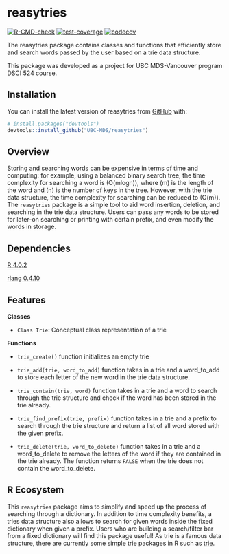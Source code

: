 
<!-- README.md is generated from README.Rmd. Please edit that file -->

# reasytries

<!-- badges: start -->
[![R-CMD-check](https://github.com/UBC-MDS/reasytries/workflows/R-CMD-check/badge.svg)](https://github.com/UBC-MDS/reasytries/actions)
[![test-coverage](https://github.com/UBC-MDS/reasytries/workflows/test-coverage/badge.svg)](https://github.com/UBC-MDS/reasytries/actions)
[![codecov](https://codecov.io/gh/UBC-MDS/reasytries/branch/master/graph/badge.svg?token=6K57F0IDMH)](https://codecov.io/gh/UBC-MDS/reasytries)
<!-- badges: end -->

The reasytries package contains classes and functions that efficiently
store and search words passed by the user based on a trie data
structure.

This package was developed as a project for UBC MDS-Vancouver program
DSCI 524 course.

## Installation

You can install the latest version of reasytries from
[GitHub](https://github.com/) with:

``` r
# install.packages("devtools")
devtools::install_github("UBC-MDS/reasytries")
```

## Overview

Storing and searching words can be expensive in terms of time and
computing: for example, using a balanced binary search tree, the time
complexity for searching a word is \(O(mlogn)\), where \(m\) is the
length of the word and \(n\) is the number of keys in the tree. However,
with the trie data structure, the time complexity for searching can be
reduced to \(O(m)\). The `reasytries` package is a simple tool to aid
word insertion, deletion, and searching in the trie data structure.
Users can pass any words to be stored for later-on searching or printing
with certain prefix, and even modify the words in storage.

## Dependencies

[R 4.0.2](https://www.r-project.org/)

[rlang 0.4.10](https://cran.r-project.org/web/packages/rlang/index.html)

## Features

**Classes**

  - `Class Trie`: Conceptual class representation of a trie

**Functions**

  - `trie_create()` function initializes an empty trie

  - `trie_add(trie, word_to_add)` function takes in a trie and a
    word\_to\_add to store each letter of the new word in the trie data
    structure.

  - `trie_contain(trie, word)` function takes in a trie and a word to
    search through the trie structure and check if the word has been
    stored in the trie already.

  - `trie_find_prefix(trie, prefix)` function takes in a trie and a
    prefix to search through the trie structure and return a list of all
    word stored with the given prefix.

  - `trie_delete(trie, word_to_delete)` function takes in a trie and a
    word\_to\_delete to remove the letters of the word if they are
    contained in the trie already. The function returns `FALSE` when the
    trie does not contain the word\_to\_delete.

## R Ecosystem

This `reasytries` package aims to simplify and speed up the process of
searching through a dictionary. In addition to time complexity benefits,
a tries data structure also allows to search for given words inside the
fixed dictionary when given a prefix. Users who are building a
search/filter bar from a fixed dictionary will find this package
useful\! As trie is a famous data structure, there are currently some
simple trie packages in R such as
[trie](https://www.rdocumentation.org/packages/triebeard/versions/0.3.0/topics/trie).
